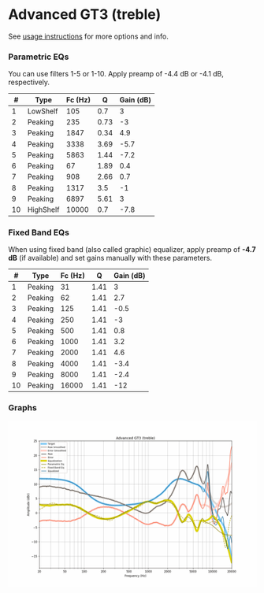 # Advanced GT3 (treble)
See [usage instructions](https://github.com/jaakkopasanen/AutoEq#usage) for more options and info.

### Parametric EQs
You can use filters 1-5 or 1-10. Apply preamp of -4.4 dB or -4.1 dB, respectively.

|   # | Type      |   Fc (Hz) |    Q |   Gain (dB) |
|-----|-----------|-----------|------|-------------|
|   1 | LowShelf  |       105 | 0.7  |         3   |
|   2 | Peaking   |       235 | 0.73 |        -3   |
|   3 | Peaking   |      1847 | 0.34 |         4.9 |
|   4 | Peaking   |      3338 | 3.69 |        -5.7 |
|   5 | Peaking   |      5863 | 1.44 |        -7.2 |
|   6 | Peaking   |        67 | 1.89 |         0.4 |
|   7 | Peaking   |       908 | 2.66 |         0.7 |
|   8 | Peaking   |      1317 | 3.5  |        -1   |
|   9 | Peaking   |      6897 | 5.61 |         3   |
|  10 | HighShelf |     10000 | 0.7  |        -7.8 |

### Fixed Band EQs
When using fixed band (also called graphic) equalizer, apply preamp of **-4.7 dB** (if available) and set gains manually with these parameters.

|   # | Type    |   Fc (Hz) |    Q |   Gain (dB) |
|-----|---------|-----------|------|-------------|
|   1 | Peaking |        31 | 1.41 |         3   |
|   2 | Peaking |        62 | 1.41 |         2.7 |
|   3 | Peaking |       125 | 1.41 |        -0.5 |
|   4 | Peaking |       250 | 1.41 |        -3   |
|   5 | Peaking |       500 | 1.41 |         0.8 |
|   6 | Peaking |      1000 | 1.41 |         3.2 |
|   7 | Peaking |      2000 | 1.41 |         4.6 |
|   8 | Peaking |      4000 | 1.41 |        -3.4 |
|   9 | Peaking |      8000 | 1.41 |        -2.4 |
|  10 | Peaking |     16000 | 1.41 |       -12   |

### Graphs
![](./Advanced%20GT3%20(treble).png)
